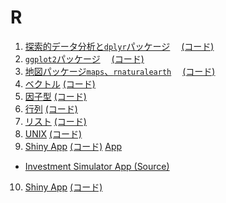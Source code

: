 # R

1. <a href = "https://github.com/alice0619/datascience/blob/master/R/eda_with_dplyr.pdf">探索的データ分析と`dplyr`パッケージ</a>　
<a href = "https://github.com/alice0619/datascience/blob/master/R/eda_with_dplyr.Rmd">(コード)</a>
2. <a href = "https://github.com/alice0619/datascience/blob/master/R/ggplot2.pdf">`ggplot2`パッケージ</a>　
<a href = "https://github.com/alice0619/datascience/blob/master/R/ggplot2.Rmd">(コード)</a>
3. <a href = "https://github.com/alice0619/datascience/blob/master/R/geographical_maps.pdf">地図パッケージ`maps`、`rnaturalearth`</a>　
<a href = "https://github.com/alice0619/datascience/blob/master/R/geographical_maps.Rmd">(コード)</a>
4. <a href = "https://github.com/alice0619/datascience/blob/master/R/vectors.pdf">ベクトル</a>
<a href = "https://github.com/alice0619/datascience/blob/master/R/vectors.Rmd">(コード)</a>
5. <a href = "https://github.com/alice0619/datascience/blob/master/R/factors.pdf">因子型</a>
<a href = "https://github.com/alice0619/datascience/blob/master/R/factors.Rmd">(コード)</a>
6. <a href = "https://github.com/alice0619/datascience/blob/master/R/matrices.pdf">行列</a>
<a href = "https://github.com/alice0619/datascience/blob/master/R/matrices.Rmd">(コード)</a>
7. <a href = "https://github.com/alice0619/datascience/blob/master/R/lists.pdf">リスト</a>
<a href = "https://github.com/alice0619/datascience/blob/master/R/lists.Rmd">(コード)</a>
8. <a href = "https://github.com/alice0619/datascience/blob/master/R/unix.pdf">UNIX</a>
<a href = "https://github.com/alice0619/datascience/blob/master/R/unix.Rmd">(コード)</a>
9. <a href = "https://github.com/alice0619/datascience/blob/master/R/shiny.pdf">Shiny App</a>
<a href = "https://github.com/alice0619/datascience/blob/master/R/shiny.Rmd">(コード)</a>
<a href = "https://github.com/alice0619/datascience/blob/master/R/InputExample.R">App</a>
  * <a href = "https://github.com/alice0619/datascience/blob/master/R/app/investment_simulator.R"> Investment Simulator App (Source)</a>
10. <a href = "https://github.com/alice0619/datascience/blob/master/R/regex.pdf">Shiny App</a>
<a href = "https://github.com/alice0619/datascience/blob/master/R/regex.Rmd">(コード)</a>
